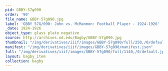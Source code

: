 ```yaml
---
pid: GBBY-57g090
order: '90'
file_name: GBBY-57g090.jpg
label: 'GBBY 57G/090: John vs. McManmon: Football Player - 1924-1926'
_date: 1924-1926
object_type: glass plate negative
source: http://archives.nd.edu/Bagby/GBBY-57g090.jpg
thumbnail: "/img/derivatives/iiif/images/GBBY-57g090/full/250,/0/default.jpg"
manifest: "/img/derivatives/iiif/images/GBBY-57g090/manifest.json"
full: "/img/derivatives/iiif/images/GBBY-57g090/full/1140,/0/default.jpg"
layout: bagby_item
collection: bagby
---
```

